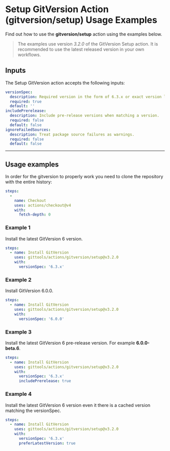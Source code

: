 # Setup GitVersion Action (gitversion/setup) Usage Examples

Find out how to use the **gitversion/setup** action using the examples below.

> The examples use version _3.2.0_ of the GitVersion Setup action.  It is recommended to use the latest released version in your own workflows.

## Inputs

The Setup GitVersion action accepts the following inputs:

```yaml
versionSpec:
  description: Required version in the form of 6.3.x or exact version like 6.3.0.
  required: true
  default: ''
includePrerelease:
  description: Include pre-release versions when matching a version.
  required: false
  default: false
ignoreFailedSources:
  description: Treat package source failures as warnings.
  required: false
  default: false
```

---

## Usage examples

In order for the gitversion to properly work you need to clone the repository with the entire history:

```yaml
steps:
  -
    name: Checkout
    uses: actions/checkout@v4
    with:
      fetch-depth: 0
```

### Example 1

Install the latest GitVersion 6 version.

```yaml
steps:
  - name: Install GitVersion
    uses: gittools/actions/gitversion/setup@v3.2.0
    with:
      versionSpec: '6.3.x'
```

### Example 2

Install GitVersion 6.0.0.

```yaml
steps:
  - name: Install GitVersion
    uses: gittools/actions/gitversion/setup@v3.2.0
    with:
      versionSpec: '6.0.0'
```

### Example 3

Install the latest GitVersion 6 pre-release version.  For example **6.0.0-beta.6**.

```yaml
steps:
  - name: Install GitVersion
    uses: gittools/actions/gitversion/setup@v3.2.0
    with:
      versionSpec: '6.3.x'
      includePrerelease: true
```

### Example 4

Install the latest GitVersion 6 version even it there is a cached version matching the versionSpec.

```yaml
steps:
  - name: Install GitVersion
    uses: gittools/actions/gitversion/setup@v3.2.0
    with:
      versionSpec: '6.3.x'
      preferLatestVersion: true
```
